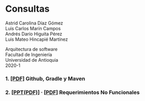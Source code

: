 # Consultas 

Astrid Carolina Díaz Gómez  
Luis Carlos Marín Campos  
Andrés Darío Higuita Pérez  
Luis Mateo Hincapié Martínez  

Arquitectura de software  
Facultad de Ingeniería  
Universidad de Antioquia  
2020-1  

### 1. [[PDF]](GitHub_Gradle_Maven.pdf) Github, Gradle y Maven
### 2. [[PPT(PDF)]](Nonfunctional_Requirements.pdf) · [[PDF]](REQUERIMENTOS_NO_FUNCIONALES.pdf) Requerimientos No Funcionales

